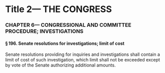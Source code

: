
# Title 2— THE CONGRESS
### CHAPTER 6— CONGRESSIONAL AND COMMITTEE PROCEDURE; INVESTIGATIONS
#### § 196. Senate resolutions for investigations; limit of cost

Senate resolutions providing for inquiries and investigations shall contain a limit of cost of such investigation, which limit shall not be exceeded except by vote of the Senate authorizing additional amounts.
